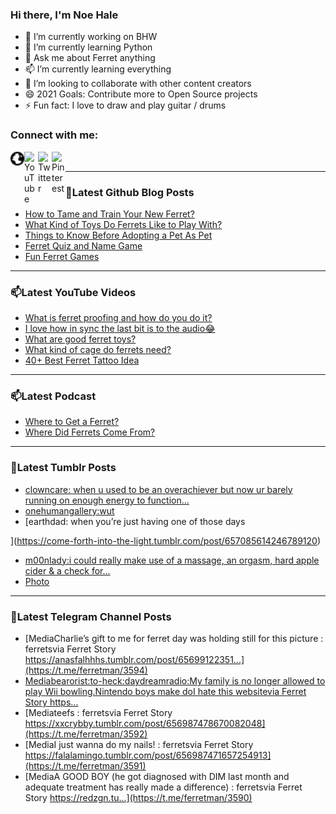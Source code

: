 ### Hi there, I'm Noe Hale

- 🔭 I’m currently working on BHW
- 🌱 I’m currently learning Python
- 💬 Ask me about Ferret anything
- 📫 I’m currently learning everything
- 🔭 I’m looking to collaborate with other content creators
- 😄 2021 Goals: Contribute more to Open Source projects
- ⚡ Fun fact: I love to draw and play guitar / drums

### Connect with me:

[<img align="left" alt="ferretvoice.com" width="22px" src="https://raw.githubusercontent.com/iconic/open-iconic/master/svg/globe.svg" />](https://ferretvoice.com)
[<img align="left" alt="YouTube" width="22px" src="https://cdn.jsdelivr.net/npm/simple-icons@v3/icons/youtube.svg" />](https://www.youtube.com/channel/UCk665XTfaMLVwFVWUmgnDiw)
[<img align="left" alt="Twitter" width="22px" src="https://cdn.jsdelivr.net/npm/simple-icons@v3/icons/twitter.svg" />](https://twitter.com/voiceferret)
[<img align="left" alt="Pinterest" width="22px" src="https://cdn.jsdelivr.net/npm/simple-icons@v3/icons/pinterest.svg" />](https://www.pinterest.com/voiceferret/)

<br />

---
### 🔭Latest Github Blog Posts
<!-- GITHUB:START -->
- [How to Tame and Train Your New Ferret?](http://noehale.github.io/how-to-tame-and-train-your-new-ferret/)
- [What Kind of Toys Do Ferrets Like to Play With?](http://noehale.github.io/what-kind-of-toys-do-ferrets-like-to-play-with/)
- [Things to Know Before Adopting a Pet As Pet](http://noehale.github.io/things-to-know-before-adopting-a-pet-as-pet/)
- [Ferret Quiz and Name Game](http://noehale.github.io/ferret-quiz/)
- [Fun Ferret Games](http://noehale.github.io/fun-ferret-games/)
<!-- GITHUB:END -->
---
### 📫Latest YouTube Videos

<!-- YOUTUBE:START -->
- [What is ferret proofing and how do you do it?](https://www.youtube.com/watch?v=81Syh_DJBQQ)
- [I love how in sync the last bit is to the audio😂](https://www.youtube.com/watch?v=WHBeGHwSlGY)
- [What are good ferret toys?](https://www.youtube.com/watch?v=tPxRilBzc0s)
- [What kind of cage do ferrets need?](https://www.youtube.com/watch?v=xzz6hC3sR5A)
- [40+ Best Ferret Tattoo Idea](https://www.youtube.com/watch?v=KIKqduR6Xcs)
<!-- YOUTUBE:END -->

---
### 📫Latest Podcast

<!-- PODCAST:START -->
- [Where to Get a Ferret?](https://anchor.fm/ferretvoice/episodes/Where-to-Get-a-Ferret-erurfu)
- [Where Did Ferrets Come From?](https://anchor.fm/ferretvoice/episodes/Where-Did-Ferrets-Come-From-eruq8g)
<!-- PODCAST:END -->
---
### 📝Latest Tumblr Posts

<!-- TUMBLR:START -->
- [clowncare:
when u used to be an overachiever but now ur barely running on enough energy to function...](https://come-forth-into-the-light.tumblr.com/post/657153552425304064)
- [onehumangallery:wut](https://come-forth-into-the-light.tumblr.com/post/657130896478076928)
- [earthdad:
when you’re just having one of those days

](https://come-forth-into-the-light.tumblr.com/post/657085614246789120)
- [m00nlady:i could really make use of a massage, an orgasm, hard apple cider &amp; a check for...](https://come-forth-into-the-light.tumblr.com/post/657062945187086338)
- [Photo](https://come-forth-into-the-light.tumblr.com/post/657040302429945856)
<!-- TUMBLR:END -->
---
### 📝Latest Telegram Channel Posts

<!-- TELEGRAM:START -->
- [MediaCharlie’s gift to me for ferret day was holding still for this picture : ferretsvia Ferret Story https://anasfalhhhs.tumblr.com/post/65699122351...](https://t.me/ferretman/3594)
- [Mediabearorist:to-heck:daydreamradio:My family is no longer allowed to play Wii bowling.Nintendo boys make doI hate this websitevia Ferret Story https...](https://t.me/ferretman/3593)
- [Mediateefs : ferretsvia Ferret Story https://xxcrybby.tumblr.com/post/656987478670082048](https://t.me/ferretman/3592)
- [MediaI just wanna do my nails! : ferretsvia Ferret Story https://falalamingo.tumblr.com/post/656987471657254913](https://t.me/ferretman/3591)
- [MediaA GOOD BOY (he got diagnosed with DIM last month and adequate treatment has really made a difference) : ferretsvia Ferret Story https://redzgn.tu...](https://t.me/ferretman/3590)
<!-- TELEGRAM:END -->
